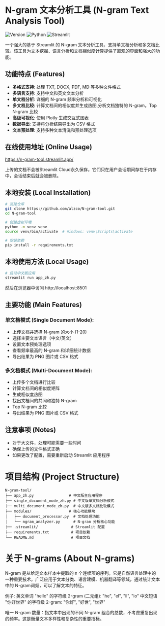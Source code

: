 # N-gram 文本分析工具 (N-gram Text Analysis Tool)

![Version](https://img.shields.io/badge/version-1.0.0-blue)
![Python](https://img.shields.io/badge/Python-3.8%2B-brightgreen)
![Streamlit](https://img.shields.io/badge/Streamlit-1.44.0-red)

一个强大的基于 Streamlit 的 N-gram 文本分析工具，支持单文档分析和多文档比较。该工具为文本挖掘、语言分析和文档相似度计算提供了直观的界面和强大的功能。

## 功能特点 (Features)

- **多格式支持**: 处理 TXT, DOCX, PDF, MD 等多种文件格式
- **多语言支持**: 支持中文和英文文本分析
- **单文档分析**: 详细的 N-gram 频率分析和可视化
- **多文档比较**: 计算文档间的相似度并生成热图,分析文档独特的 N-gram，Top N-gram 比较
- **高级可视化**: 使用 Plotly 生成交互式图表
- **数据导出**: 支持将分析结果导出为 CSV 格式
- **文本预处理**: 支持多种文本清洗和预处理选项

## 在线使用地址 (Online Usage)

https://n-gram-tool.streamlit.app/

上传的文档不会被Streamlit Cloud永久保存，它们只在用户会话期间存在于内存中，会话结束后就会被删除。

## 本地安装 (Local Installation)

```bash
# 克隆仓库
git clone https://github.com/alzco/N-gram-tool.git
cd N-gram-tool

# 创建虚拟环境
python -m venv venv
source venv/bin/activate  # Windows: venv\Scripts\activate

# 安装依赖
pip install -r requirements.txt
```

## 本地使用方法 (Local Usage)

```bash
# 启动中文版应用
streamlit run app_zh.py
```

然后在浏览器中访问 http://localhost:8501

## 主要功能 (Main Features)

### 单文档模式 (Single Document Mode):

- 上传文档并选择 N-gram 的大小 (1-20)
- 选择主要文本语言（中文/英文）
- 设置文本预处理选项
- 查看频率最高的 N-gram 和详细统计数据
- 导出结果为 PNG 图片或 CSV 格式

### 多文档模式 (Multi-Document Mode):

- 上传多个文档进行比较
- 计算文档间的相似度矩阵
- 生成相似度热图
- 找出文档间的共同和独特 N-gram
- Top N-gram 比较
- 导出结果为 PNG 图片或 CSV 格式

## 注意事项 (Notes)

- 对于大文件，处理可能需要一些时间
- 确保上传的文件格式正确
- 如果更改了配置，需要重新启动 Streamlit 应用程序

# 项目结构 (Project Structure)

```
N-gram-tool/
├── app_zh.py                # 中文版主应用程序
├── single_document_mode_zh.py # 中文版单文档分析模式
├── multi_document_mode_zh.py  # 中文版多文档比较模式
├── modules/                 # 核心功能模块
│   ├── document_processor.py  # 文档处理功能
│   └── ngram_analyzer.py      # N-gram 分析核心功能
├── .streamlit/               # Streamlit 配置
├── requirements.txt          # 项目依赖
└── README.md                 # 项目文档
```

# 关于 N-grams (About N-grams)

N-gram 是从给定文本样本中提取的 n 个连续项的序列。它是自然语言处理中的一种重要技术，广泛应用于文本分类、语言建模、机器翻译等领域。通过统计文本中的 N-gram词频，可以了解文本的特征。

例子:
英文单词 "hello" 的字符级 2-gram (二元组): "he", "el", "ll", "lo"
中文短语 "你好世界" 的字符级 2-gram: "你好", "好世", "世界"

唯一 N-gram 数量：指文本中出现的不同 N-gram 组合的总数，不考虑重复出现的频率。这是衡量文本多样性和复杂性的重要指标。

